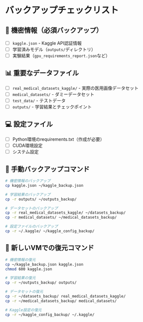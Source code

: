 # バックアップチェックリスト

## 🔐 機密情報（必須バックアップ）
- [ ] `kaggle.json` - Kaggle API認証情報
- [ ] 学習済みモデル（`outputs/`ディレクトリ）
- [ ] 実験結果（`gpu_requirements_report.json`など）

## 📊 重要なデータファイル
- [ ] `real_medical_datasets_kaggle/` - 実際の医用画像データセット
- [ ] `medical_datasets/` - ダミーデータセット
- [ ] `test_data/` - テストデータ
- [ ] `outputs/` - 学習結果とチェックポイント

## 💻 設定ファイル
- [ ] Python環境のrequirements.txt（作成が必要）
- [ ] CUDA環境設定
- [ ] システム設定

## 📝 手動バックアップコマンド
```bash
# 機密情報のバックアップ
cp kaggle.json ~/kaggle_backup.json

# 学習結果のバックアップ
cp -r outputs/ ~/outputs_backup/

# データセットのバックアップ
cp -r real_medical_datasets_kaggle/ ~/datasets_backup/
cp -r medical_datasets/ ~/medical_datasets_backup/

# 設定ファイルのバックアップ
cp -r ~/.kaggle/ ~/kaggle_config_backup/
```

## 🚀 新しいVMでの復元コマンド
```bash
# 機密情報の復元
cp ~/kaggle_backup.json kaggle.json
chmod 600 kaggle.json

# 学習結果の復元
cp -r ~/outputs_backup/ outputs/

# データセットの復元
cp -r ~/datasets_backup/ real_medical_datasets_kaggle/
cp -r ~/medical_datasets_backup/ medical_datasets/

# Kaggle設定の復元
cp -r ~/kaggle_config_backup/ ~/.kaggle/
```
